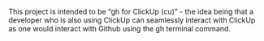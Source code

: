 This project is intended to be “gh for ClickUp (cu)” - the idea being that a developer who is also using ClickUp can seamlessly interact with ClickUp as one would interact with Github using the gh terminal command.
